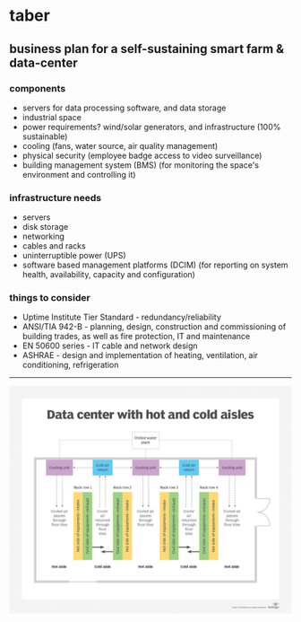 # taber

## business plan for a self-sustaining smart farm & data-center

### components

* servers for data processing software, and data storage
* industrial space
* power requirements? wind/solar generators, and infrastructure (100% sustainable)
* cooling (fans, water source, air quality management)
* physical security (employee badge access to video surveillance)
* building management system (BMS) (for monitoring the space's environment and controlling it)

### infrastructure needs

* servers
* disk storage
* networking
* cables and racks
* uninterruptible power (UPS)
* software based management platforms (DCIM) (for reporting on system health, availability, capacity and configuration)

### things to consider

* Uptime Institute Tier Standard - redundancy/reliability
* ANSI/TIA 942-B - planning, design, construction and commissioning of building trades, as well as fire protection, IT and maintenance
* EN 50600 series - IT cable and network design
* ASHRAE - design and implementation of heating, ventilation, air conditioning, refrigeration

---

![cooling schema](https://github.com/odds-get-evened/taber/blob/fb92610e3d1364f5e475d3f30adf2ab96d3ea543/data_center_with_hot_and_cold_aisles-f.png)
